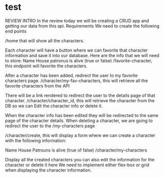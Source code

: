 # test
REVIEW
INTRO
In the review today we will be creating a CRUD app and getting our data from this api.
Requirements
We need to create the following end points

/home that will show all the characters.

Each character will have a button where we can favorite that character information and save it into our database.
Here are the info that we will need to store:
Name
House
patronus
is alive (true or false)
/favorite-character, this endpoint will favorite the characters.

After a character has been added, redirect the user to my favorite characters page.
/character/my-fav-characters, this will retrieve all the favorite characters from the API

There will be a link rendered to redirect the user to the details page of that character.
/character/character_id, this will retrieve the character from the DB so we can Edit the character info or delete it.

When the character info has been edited they will be redirected to the same page of the character details.
When deleting a character, we are going to redirect the user to the /my-characters page


/character/create, this will display a form where we can create a character with the following information:

Name
House
Patrouns
is alive (true of false)
/character/my-characters

Display all the created characters
you can also edit the information for the character or delete it here
We need to implement either flex-box or grid when displaying the character information.